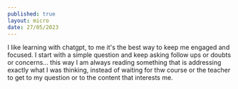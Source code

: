 ```yaml
---
published: true
layout: micro
date: 27/05/2023
---
```


I like learning with chatgpt, to me it's the best way 
to keep me engaged and focused. I start with a simple
question and keep asking follow ups or doubts
or concerns... this way I am always reading something
that is addressing exactly what I was thinking,
instead of waiting for thw course or the teacher to get to my question or to the content that interests
me.
